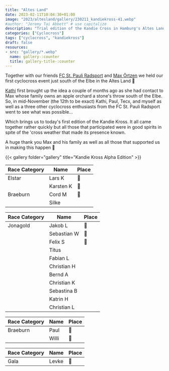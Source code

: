 ```yaml
---
title: "Altes Land"
date: 2023-02-11T10:04:30+01:00
image: "2023/altesland/gallery/230211_kandiekross-41.webp"
#author: "Jeremy Tai Abbett" # use capitalize
description: "Trial edition of the Kandie Cross in Hamburg's Altes Land"
categories: ["Cyclocross"]
tags: ["cyclocross", "kandiekross"]
draft: false
resources: 
- src: "gallery/*.webp"
  name: gallery-:counter
  title: gallery-title-:counter
---
```



Together with our friends [FC St. Pauli Radsport](https://fcstpauli-radsport.de/) and [Max Örtzen](https://www.instagram.com/maxoertzen/) we held our first cyclocross event just south of the Elbe in the Altes Land 🍎

[Kathi](https://kandiegang.team/people/kathi-sigmund/) first brought up the idea a couple of months ago as she had contact to Max whose family owns an apple orchard a stone's throw south of the Elbe. So, in mid-November (the 12th to be exact) Kathi, Paul, Tecx, and myself as well as a three other cyclocross enthusiasts from the FC St. Pauli Radsport went to see what was possible...

Which brings us to today's first edition of the Kandie Kross. It all came together rather quickly but all those that participated were in good spirits in spite of the 'cross weather that made its presence known.

A huge thank you Max and his family as well as all those that supported us in making this happen 👏

{{< gallery folder="gallery" title="Kandie Kross Alpha Edition" >}}

| Race Category | Name | Place |
|---|---|---|
| Elstar | Lars K  | 🥇 |
|  | Karsten K | 🥈 |
| Braeburn | Cord M  | 🥉 |
| | Silke | |

| Race Category | Name | Place |
|---|---|---|
|Jonagold| Jakob L | 🥇 |
|  | Sebastian W | 🥈 |
|  | Felix S  | 🥉 |
| | Titus | |
| | Fabian L | |
| | Christian H | |
| | Bernd A | |
| | Christian K | |
| | Sebastina B | |
| | Katrin H | |
| | Christian L | |

| Race Category | Name | Place |
|---|---|---|
|Braeburn| Paul | 🥇 |
|  | Willi | 🥈 |

| Race Category | Name | Place |
|---|---|---|
|Gala| Levke | 🥇 |